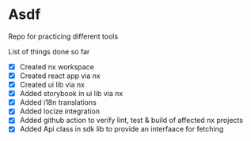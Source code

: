 # Asdf

Repo for practicing different tools

List of things done so far

- [x] Created nx workspace
- [x] Created react app via nx
- [x] Created ui lib via nx
- [x] Added storybook in ui lib via nx
- [x] Added i18n translations
- [x] Added locize integration
- [x] Added github action to verify lint, test & build of affected nx projects
- [x] Added Api class in sdk lib to provide an interfaace for fetching
